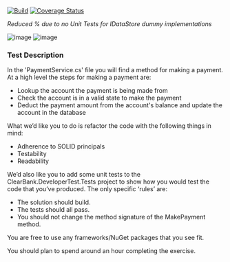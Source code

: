 [![Build](https://github.com/kadete90/organization-clear-bank/actions/workflows/build.yml/badge.svg?branch=main&event=push)](https://github.com/kadete90/organization-clear-bank/actions/workflows/build.yml)
[![Coverage Status](https://coveralls.io/repos/github/kadete90/organization-clear-bank/badge.svg?branch=main)](https://coveralls.io/github/kadete90/organization-clear-bank?branch=main)

_Reduced % due to no Unit Tests for IDataStore dummy implementations_

![image](https://user-images.githubusercontent.com/8395639/167251148-f1148065-1cab-40bf-8a35-c7c7d779cb4d.png)
![image](https://user-images.githubusercontent.com/8395639/167251122-e5f6d009-c2c8-4619-9632-f7ac6b3deda2.png)

### Test Description
In the 'PaymentService.cs' file you will find a method for making a payment. At a high level the steps for making a payment are:

 - Lookup the account the payment is being made from
 - Check the account is in a valid state to make the payment
 - Deduct the payment amount from the account's balance and update the account in the database
 
What we’d like you to do is refactor the code with the following things in mind:  
 - Adherence to SOLID principals
 - Testability  
 - Readability 

We’d also like you to add some unit tests to the ClearBank.DeveloperTest.Tests project to show how you would test the code that you’ve produced. The only specific ‘rules’ are:  

 - The solution should build.
 - The tests should all pass.
 - You should not change the method signature of the MakePayment method.

You are free to use any frameworks/NuGet packages that you see fit.  
 
You should plan to spend around an hour completing the exercise. 
